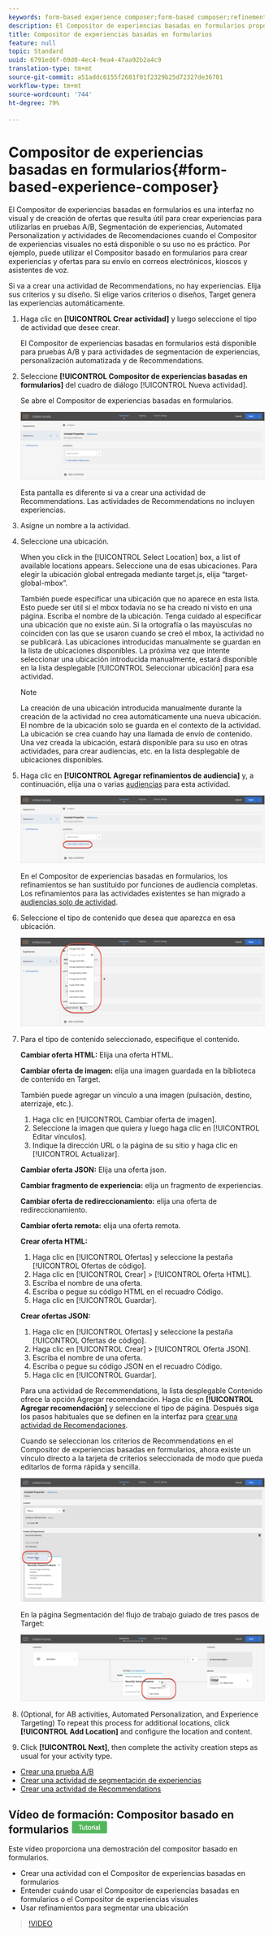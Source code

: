 ```yaml
---
keywords: form-based experience composer;form-based composer;refinements
description: El Compositor de experiencias basadas en formularios proporciona una creación de experiencias no visual.
title: Compositor de experiencias basadas en formularios
feature: null
topic: Standard
uuid: 6791ed6f-69d0-4ec4-9ea4-47aa92b2a4c9
translation-type: tm+mt
source-git-commit: a51addc6155f2681f01f2329b25d72327de36701
workflow-type: tm+mt
source-wordcount: '744'
ht-degree: 79%

---
```



# Compositor de experiencias basadas en formularios{#form-based-experience-composer}

El Compositor de experiencias basadas en formularios es una interfaz no visual y de creación de ofertas que resulta útil para crear experiencias para utilizarlas en pruebas A/B, Segmentación de experiencias, Automated Personalization y actividades de Recomendaciones cuando el Compositor de experiencias visuales no está disponible o su uso no es práctico. Por ejemplo, puede utilizar el Compositor basado en formularios para crear experiencias y ofertas para su envío en correos electrónicos, kioscos y asistentes de voz.

Si va a crear una actividad de Recommendations, no hay experiencias. Elija sus criterios y su diseño. Si elige varios criterios o diseños, Target genera las experiencias automáticamente.

1. Haga clic en **[!UICONTROL Crear actividad]** y luego seleccione el tipo de actividad que desee crear.

   El Compositor de experiencias basadas en formularios está disponible para pruebas A/B y para actividades de segmentación de experiencias, personalización automatizada y de Recommendations.
1. Seleccione **[!UICONTROL Compositor de experiencias basadas en formularios]** del cuadro de diálogo [!UICONTROL Nueva actividad].

   Se abre el Compositor de experiencias basadas en formularios.

   ![](assets/location_refinements.png)

   Esta pantalla es diferente si va a crear una actividad de Recommendations. Las actividades de Recommendations no incluyen experiencias.
1. Asigne un nombre a la actividad.
1. Seleccione una ubicación.

   When you click in the [!UICONTROL Select Location] box, a list of available locations appears. Seleccione una de esas ubicaciones. Para elegir la ubicación global entregada mediante target.js, elija “target-global-mbox”.

   También puede especificar una ubicación que no aparece en esta lista. Esto puede ser útil si el mbox todavía no se ha creado ni visto en una página. Escriba el nombre de la ubicación. Tenga cuidado al especificar una ubicación que no existe aún. Si la ortografía o las mayúsculas no coinciden con las que se usaron cuando se creó el mbox, la actividad no se publicará. Las ubicaciones introducidas manualmente se guardan en la lista de ubicaciones disponibles. La próxima vez que intente seleccionar una ubicación introducida manualmente, estará disponible en la lista desplegable [!UICONTROL Seleccionar ubicación] para esa actividad.

   >[!NOTE]
   >
   >La creación de una ubicación introducida manualmente durante la creación de la actividad no crea automáticamente una nueva ubicación. El nombre de la ubicación solo se guarda en el contexto de la actividad. La ubicación se crea cuando hay una llamada de envío de contenido. Una vez creada la ubicación, estará disponible para su uso en otras actividades, para crear audiencias, etc. en la lista desplegable de ubicaciones disponibles.

1. Haga clic en **[!UICONTROL Agregar refinamientos de audiencia]** y, a continuación, elija una o varias [audiencias](../c-target/target.md#concept_A782F8481A5041EBA75103CB26376522) para esta actividad.

   ![](assets/location_refinements_2.png)

   En el Compositor de experiencias basadas en formularios, los refinamientos se han sustituido por funciones de audiencia completas. Los refinamientos para las actividades existentes se han migrado a  [audiencias solo de actividad](../c-target/creating-activity-only-audience.md#concept_A6BADCF530ED4AE1852E677FEBE68483).
1. Seleccione el tipo de contenido que desea que aparezca en esa ubicación.

   ![](assets/form_content.png)

1. Para el tipo de contenido seleccionado, especifique el contenido.

   **Cambiar oferta HTML:** Elija una oferta HTML.

   **Cambiar oferta de imagen:** elija una imagen guardada en la biblioteca de contenido en Target.

   También puede agregar un vínculo a una imagen (pulsación, destino, aterrizaje, etc.).

   1. Haga clic en [!UICONTROL Cambiar oferta de imagen].
   1. Seleccione la imagen que quiera y luego haga clic en [!UICONTROL Editar vínculos].
   1. Indique la dirección URL o la página de su sitio y haga clic en [!UICONTROL Actualizar].

   **Cambiar oferta JSON:** Elija una oferta json.

   **Cambiar fragmento de experiencia:** elija un fragmento de experiencias.

   **Cambiar oferta de redireccionamiento:** elija una oferta de redireccionamiento.

   **Cambiar oferta remota:** elija una oferta remota.

   **Crear oferta HTML:**

   1. Haga clic en [!UICONTROL Ofertas] y seleccione la pestaña [!UICONTROL Ofertas de código].
   1. Haga clic en [!UICONTROL Crear] > [!UICONTROL Oferta HTML].
   1. Escriba el nombre de una oferta.
   1. Escriba o pegue su código HTML en el recuadro Código.
   1. Haga clic en [!UICONTROL Guardar].

   **Crear ofertas JSON:**

   1. Haga clic en [!UICONTROL Ofertas] y seleccione la pestaña [!UICONTROL Ofertas de código].
   1. Haga clic en [!UICONTROL Crear] > [!UICONTROL Oferta JSON].
   1. Escriba el nombre de una oferta.
   1. Escriba o pegue su código JSON en el recuadro Código.
   1. Haga clic en [!UICONTROL Guardar].

   Para una actividad de Recommendations, la lista desplegable Contenido ofrece la opción Agregar recomendación. Haga clic en **[!UICONTROL Agregar recomendación]** y seleccione el tipo de página. Después siga los pasos habituales que se definen en la interfaz para [crear una actividad de Recomendaciones](/help/c-recommendations/t-create-recs-activity/create-recs-activity.md).

   Cuando se seleccionan los criterios de Recommendations en el Compositor de experiencias basadas en formularios, ahora existe un vínculo directo a la tarjeta de criterios seleccionada de modo que pueda editarlos de forma rápida y sencilla.

   ![](assets/change_criteria.png)

   En la página Segmentación del flujo de trabajo guiado de tres pasos de Target:

   ![](assets/change_criteria_2.png)

1. (Optional, for AB activities, Automated Personalization, and Experience Targeting) To repeat this process for additional locations, click **[!UICONTROL Add Location]** and configure the location and content.
1. Click **[!UICONTROL Next]**, then complete the activity creation steps as usual for your activity type.

* [Crear una prueba A/B](../c-activities/t-test-ab/t-test-create-ab/test-create-ab.md#task_68C8079BF9FF4625A3BD6680D554BB72)
* [Crear una actividad de segmentación de experiencias](../c-activities/t-experience-target/t-xt-create/xt-create.md#task_D6B3429AC31549E1A70EDF04B3DDC765)
* [Crear una actividad de Recommendations](../c-recommendations/t-create-recs-activity/create-recs-activity.md#task_6874328773C64C44A73F0A130AD3F96F)

## Vídeo de formación: Compositor basado en formularios ![Insignia de tutorial](/help/assets/tutorial.png)

Este vídeo proporciona una demostración del compositor basado en formularios.

* Crear una actividad con el Compositor de experiencias basadas en formularios
* Entender cuándo usar el Compositor de experiencias basadas en formularios o el Compositor de experiencias visuales
* Usar refinamientos para segmentar una ubicación

>[!VIDEO](https://video.tv.adobe.com/v/17390)